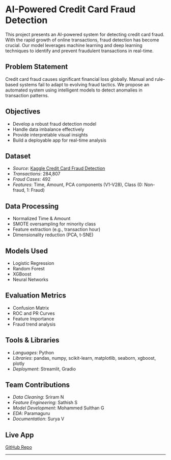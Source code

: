 # AI-Powered Credit Card Fraud Detection

This project presents an AI-powered system for detecting credit card fraud. With the rapid growth of online transactions, fraud detection has become crucial. Our model leverages machine learning and deep learning techniques to identify and prevent fraudulent transactions in real-time.

## Problem Statement
Credit card fraud causes significant financial loss globally. Manual and rule-based systems fail to adapt to evolving fraud tactics. We propose an automated system using intelligent models to detect anomalies in transaction patterns.

## Objectives
- Develop a robust fraud detection model
- Handle data imbalance effectively
- Provide interpretable visual insights
- Build a deployable app for real-time analysis

## Dataset
- *Source*: [Kaggle Credit Card Fraud Detection](https://www.kaggle.com/mlg-ulb/creditcardfraud)
- *Transactions*: 284,807
- *Fraud Cases*: 492
- *Features*: Time, Amount, PCA components (V1-V28), Class (0: Non-fraud, 1: Fraud)

## Data Processing
- Normalized Time & Amount
- SMOTE oversampling for minority class
- Feature extraction (e.g., transaction hour)
- Dimensionality reduction (PCA, t-SNE)

## Models Used
- Logistic Regression
- Random Forest
- XGBoost
- Neural Networks

## Evaluation Metrics
- Confusion Matrix
- ROC and PR Curves
- Feature Importance
- Fraud trend analysis

## Tools & Libraries
- *Languages*: Python
- *Libraries*: pandas, numpy, scikit-learn, matplotlib, seaborn, xgboost, plotly
- *Deployment*: Streamlit, Gradio

## Team Contributions
- *Data Cleaning*: Sriram N
- *Feature Engineering*: Sathish S
- *Model Development*: Mohammed Sulthan G
- *EDA*: Paramaguru
- *Documentation*: Surya V

## Live App
[GitHub Repo]([https://github.com/MohammedSulthan07/ai-credit-card-fraud-detection.git](https://github.com/MohammedSulthan07/Ai-credit-card-Fraud-Detection-phase3.git))

---
